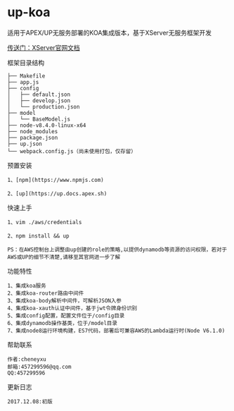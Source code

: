 # up-koa
适用于APEX/UP无服务部署的KOA集成版本，基于XServer无服务框架开发

[传送门：XServer官网文档](http://xserver.top)

框架目录结构
>
    ├── Makefile
    ├── app.js
    ├── config
    │   ├── default.json
    │   ├── develop.json
    │   └── production.json
    ├── model
    │   └── BaseModel.js
    ├── node-v8.4.0-linux-x64
    ├── node_modules
    ├── package.json
    ├── up.json
    └── webpack.config.js（尚未使用打包，仅存留）

预置安装
>
    1、[npm](https://www.npmjs.com)

    2、[up](https://up.docs.apex.sh)

快速上手
>
    1、vim ./aws/credentials

    2、npm install && up
    
    PS：在AWS控制台上调整由up创建的role的策略,以提供dynamodb等资源的访问权限，若对于AWS或UP的细节不清楚,请移至其官网进一步了解
    
功能特性
>
    1、集成koa服务
    2、集成koa-router路由中间件
    3、集成koa-body解析中间件，可解析JSON入参
    4、集成koa-xauth认证中间件，基于jwt令牌身份识别
    5、集成config配置，配置文件位于/config目录
    6、集成dynamodb操作基类，位于/model目录
    7、集成node8运行环境构建，ES7代码，部署后可兼容AWS的Lambda运行时(Node V6.1.0)

帮助联系
>
	作者:cheneyxu
	邮箱:457299596@qq.com
	QQ:457299596

更新日志
>
	2017.12.08:初版